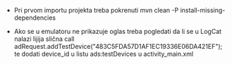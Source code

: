 * Pri prvom importu projekta treba pokrenuti mvn clean -P install-missing-dependencies

* Ako se u emulatoru ne prikazuje oglas treba pogledati da li se u LogCat nalazi lijija slična  call adRequest.addTestDevice("483C5FDA57D1AF1EC19336E06DA421EF"); 
  te dodati device_id u listu ads:testDevices u activity_main.xml
  
  